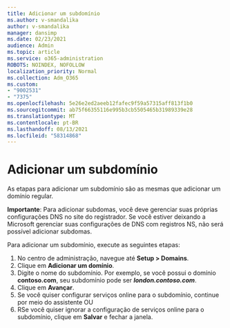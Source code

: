 ```yaml
---
title: Adicionar um subdomínio
ms.author: v-smandalika
author: v-smandalika
manager: dansimp
ms.date: 02/23/2021
audience: Admin
ms.topic: article
ms.service: o365-administration
ROBOTS: NOINDEX, NOFOLLOW
localization_priority: Normal
ms.collection: Adm_O365
ms.custom:
- "9002531"
- "7375"
ms.openlocfilehash: 5e26e2ed2aeeb12fafec9f59a57315aff813f1b0
ms.sourcegitcommit: ab75f66355116e995b3cb5505465b31989339e28
ms.translationtype: MT
ms.contentlocale: pt-BR
ms.lasthandoff: 08/13/2021
ms.locfileid: "58314868"
---
```

# <a name="add-a-subdomain"></a>Adicionar um subdomínio

As etapas para adicionar um subdomínio são as mesmas que adicionar um domínio regular. 

**Importante**: Para adicionar subdomas, você deve gerenciar suas próprias configurações DNS no site do registrador. Se você estiver deixando a Microsoft gerenciar suas configurações de DNS com registros NS, não será possível adicionar subdomas. 

Para adicionar um subdomínio, execute as seguintes etapas:

1. No centro de administração, navegue até **Setup > Domains**.
2. Clique em **Adicionar um domínio**.
3. Digite o nome do subdomínio. Por exemplo, se você possui o domínio **contoso.com**, seu subdomínio pode ser **_london.contoso.com_**.
4. Clique em **Avançar**.
5. Se você quiser configurar serviços online para o subdomínio, continue por meio do assistente OU
6. RSe você quiser ignorar a configuração de serviços online para o subdomínio, clique em **Salvar** e fechar a janela.

